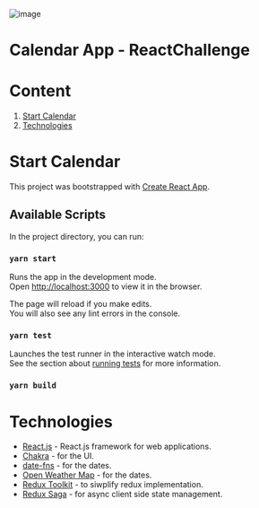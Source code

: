 ![image](https://user-images.githubusercontent.com/63655402/132448373-c29b478c-8bcc-4473-b9f5-b8021ec2f981.png)

# Calendar App - ReactChallenge

# Content

1. [Start Calendar](#Getting_Started)
2. [Technologies](#Technologies)

<a name="Getting_Started"></a>

# Start Calendar

This project was bootstrapped with
[Create React App](https://github.com/facebook/create-react-app).

## Available Scripts

In the project directory, you can run:

### `yarn start`

Runs the app in the development mode.<br /> Open
[http://localhost:3000](http://localhost:3000) to view it in the browser.

The page will reload if you make edits.<br /> You will also see any lint errors
in the console.

### `yarn test`

Launches the test runner in the interactive watch mode.<br /> See the section
about
[running tests](https://facebook.github.io/create-react-app/docs/running-tests)
for more information.

### `yarn build`

# Technologies

- [React.js](hhttps://es.reactjs.org/) - React.js framework for web applications.
- [Chakra](https://chakra-ui.com/) - for the UI.
- [date-fns](https://date-fns.org/) - for the dates.
- [Open Weather Map](https://home.openweathermap.org/) - for the dates.
- [Redux Toolkit](https://redux-toolkit.js.org/) - to siwplify redux implementation.
- [Redux Saga](https://redux-saga.js.org/) - for async client side state management.
